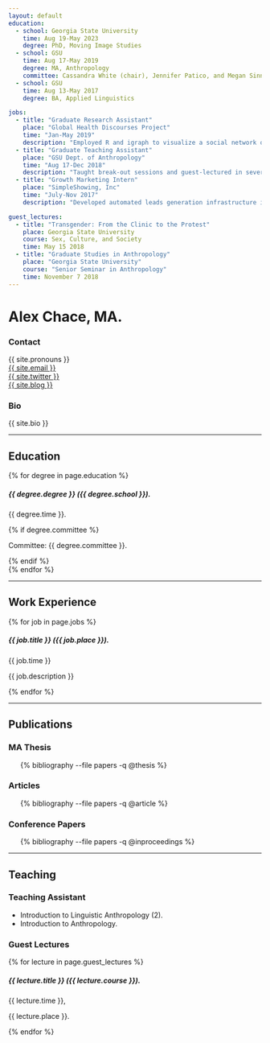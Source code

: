 ```yaml
---
layout: default
education:
  - school: Georgia State University
    time: Aug 19-May 2023
    degree: PhD, Moving Image Studies
  - school: GSU
    time: Aug 17-May 2019
    degree: MA, Anthropology
    committee: Cassandra White (chair), Jennifer Patico, and Megan Sinnott
  - school: GSU
    time: Aug 13-May 2017
    degree: BA, Applied Linguistics

jobs:
  - title: "Graduate Research Assistant"
    place: "Global Health Discourses Project"
    time: "Jan-May 2019"
    description: "Employed R and igraph to visualize a social network of global health organizations based on website data."
  - title: "Graduate Teaching Assistant"
    place: "GSU Dept. of Anthropology"
    time: "Aug 17-Dec 2018"
    description: "Taught break-out sessions and guest-lectured in several introductory Anthropology courses. I also graded papers, tests, and other assignments."
  - title: "Growth Marketing Intern"
    place: "SimpleShowing, Inc"
    time: "July-Nov 2017"
    description: "Developed automated leads generation infrastructure in Python, using data from Zillow and other sources with customized text- and email-based outreach and preferential lead selection. I also assisted in updating company websites and customer-facing infrastructure in React, HTML, and CSS."

guest_lectures:
  - title: "Transgender: From the Clinic to the Protest"
    place: Georgia State University
    course: Sex, Culture, and Society
    time: May 15 2018
  - title: "Graduate Studies in Anthropology"
    place: "Georgia State University"
    course: "Senior Seminar in Anthropology"
    time: November 7 2018
---
```


<h1 class="name">Alex Chace, MA.</h1>
<div class="row">
    <div class="column-left">

<h3>Contact</h3>
<div class="contact">
    <div class="row">
        <div class="column"><i class="fas fa-neuter"></i></div>
        <div class="column">{{ site.pronouns }}</div>
    </div>
    <div class="row">
        <div class="column"><i class="fas fa-envelope"></i></div>
        <div class="column"><a href="mailto:{{ site.email }}">{{ site.email }}</a></div>
    </div>
    <div class="row">
        <div class="column"><i class="fab fa-twitter"></i></div>
        <div class="column"><a href="http://twitter.com/{{ site.twitter }}">{{ site.twitter }}</a></div>
    </div>
    <div class="row">
        <div class="column"><i class="fas fa-blog"></i></div>
        <div class="column"><a href="https://{{ site.blog }}">{{ site.blog }}</a></div>
    </div>
</div>
</div>

<div class="column-right">
    <h3>Bio</h3>
<p class="bio">{{ site.bio }}</p>
</div>

</div>

<hr>

<h2> <i class="fas fa-university"></i> Education</h2>
<div class="items">
    {% for degree in page.education %}
    <div class="item">
        <h5>{{ degree.degree }} ({{ degree.school }}).</h5>
        <p class="time">{{ degree.time }}.</p>
        {% if degree.committee %}
            <p class="time">Committee: {{ degree.committee }}.</p>
        {% endif %}
    </div>
    {% endfor %}
</div>
<hr>

<h2><i class="fas fa-briefcase"></i> Work Experience</h2>
<div class="items">
    {% for job in page.jobs %}
    <div class="item">
        <h5>{{ job.title }} ({{ job.place }}).</h5>
        <p class="time">{{ job.time }}</p>
        <p class="description">{{ job.description }}</p>
    </div>
    {% endfor %}
</div>
<hr>

<h2><i class="fas fa-file-alt"></i> Publications</h2>

### MA Thesis

<ul class="bibliography">
{% bibliography --file papers -q @thesis %}
</ul>

### Articles

<ul class="bibliography">
{% bibliography --file papers -q @article %}
</ul>

### Conference Papers

<ul class="bibliography">
{% bibliography --file papers -q @inproceedings %}
</ul>

<hr>

<h2><i class="fas fa-chalkboard-teacher"></i> Teaching</h2>

### Teaching Assistant
- Introduction to Linguistic Anthropology (2).
- Introduction to Anthropology.

### Guest Lectures
<div class="items">
    {% for lecture in page.guest_lectures %}
    <div class="item">
        <h5>{{ lecture.title }} ({{ lecture.course }}).</h5>
        <p class="time">{{ lecture.time }},</p>
        <p class="description">{{ lecture.place }}.</p>
    </div>
    {% endfor %}
</div>